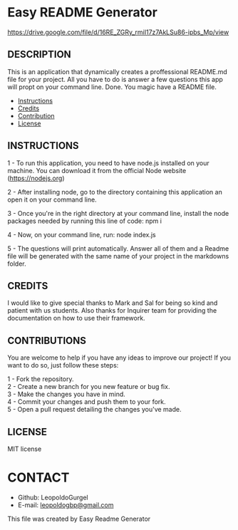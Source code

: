 # Easy README Generator

https://drive.google.com/file/d/16RE_ZGRy_rmiI17z7AkLSu86-ipbs_Mp/view
    
## DESCRIPTION
This is an application that dynamically creates a proffessional README.md file for your project. All you have to do is answer a few questions this app will propt on your command line. Done. You magic have a README file.

* [Instructions](#instructions)
* [Credits](#credits)
* [Contribution](#contribution)
* [License](#license)


## INSTRUCTIONS
1 - To run this application, you need to have node.js installed on your machine. You can download it from the official Node website (https://nodejs.org)  

2 - After installing node, go to the directory containing this application an open it on your command line.  

3 - Once you're in the right directory at your command line, install the node packages needed by running this line of code: npm i  

4 - Now, on your command line, run: node index.js  

5 - The questions will print automatically. Answer all of them and a Readme file will be generated with the same name of your project in the markdowns folder.


    
## CREDITS
I would like to give special thanks to Mark and Sal for being so kind and patient with us students. Also thanks for Inquirer team for providing the documentation on how to use their framework.

## CONTRIBUTIONS
You are welcome to help if you have any ideas to improve our project! If you want to do so, just follow these steps:

1 - Fork the repository.  
2 - Create a new branch for you new feature or bug fix.  
3 - Make the changes you have in mind.  
4 - Commit your changes and push them to your fork.  
5 - Open a pull request detailing the changes you've made.  

## LICENSE
MIT license

# CONTACT
* Github: LeopoldoGurgel
* E-mail: leopoldogbp@gmail.com

This file was created by Easy Readme Generator
